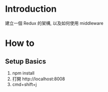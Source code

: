 # Introduction
建立一個 Redux 的架構, 以及如何使用 middleware

# How to

## Setup Basics

1. npm install
2. 打開 http://localhost:8008
3. cmd+shift+j


